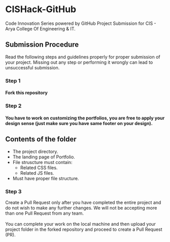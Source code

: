 # CISHack-GitHub
Code Innovation Series powered by GitHub
Project Submission for CIS - Arya College Of Engineering & IT.

## Submission Procedure
Read the following steps and guidelines properly for proper submission of your project. Missing out any step or performing it wrongly can lead to unsuccessful submission. 

### Step 1
#### Fork this repository

### Step 2
#### You have to work on customizing the portfolios, you are free to apply your design sense (just make sure you have same footer on your design).

## Contents of the folder
+ The project directory.
+ The landing page of Portfolio.
+ File struscture must contain:
    - Related CSS files.
    - Related JS files.
+ Must have proper file structure.

### Step 3
Create a Pull Request only after you have completed the entire project and do not wish to make any further changes. We will not be accepting more than one Pull Request from any team. \
\
You can complete your work on the local machine and then upload your project folder in the forked repository and proceed to create a Pull Request (PR).
